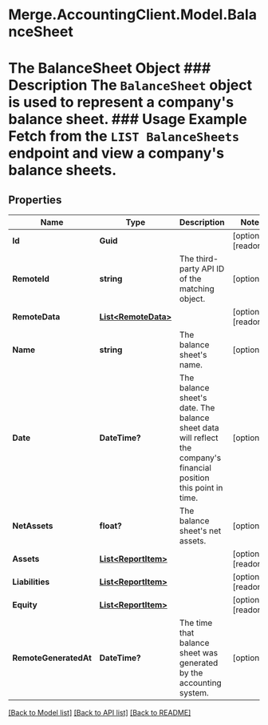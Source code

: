 # Merge.AccountingClient.Model.BalanceSheet
# The BalanceSheet Object ### Description The `BalanceSheet` object is used to represent a company's balance sheet.  ### Usage Example Fetch from the `LIST BalanceSheets` endpoint and view a company's balance sheets.

## Properties

Name | Type | Description | Notes
------------ | ------------- | ------------- | -------------
**Id** | **Guid** |  | [optional] [readonly] 
**RemoteId** | **string** | The third-party API ID of the matching object. | [optional] 
**RemoteData** | [**List&lt;RemoteData&gt;**](RemoteData.md) |  | [optional] [readonly] 
**Name** | **string** | The balance sheet&#39;s name. | [optional] 
**Date** | **DateTime?** | The balance sheet&#39;s date. The balance sheet data will reflect the company&#39;s financial position this point in time. | [optional] 
**NetAssets** | **float?** | The balance sheet&#39;s net assets. | [optional] 
**Assets** | [**List&lt;ReportItem&gt;**](ReportItem.md) |  | [optional] [readonly] 
**Liabilities** | [**List&lt;ReportItem&gt;**](ReportItem.md) |  | [optional] [readonly] 
**Equity** | [**List&lt;ReportItem&gt;**](ReportItem.md) |  | [optional] [readonly] 
**RemoteGeneratedAt** | **DateTime?** | The time that balance sheet was generated by the accounting system. | [optional] 

[[Back to Model list]](../README.md#documentation-for-models) [[Back to API list]](../README.md#documentation-for-api-endpoints) [[Back to README]](../README.md)

